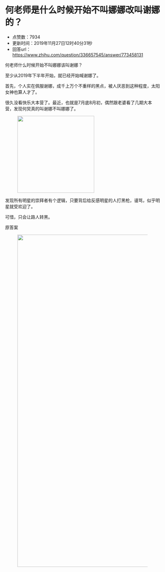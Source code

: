 # 何老师是什么时候开始不叫娜娜改叫谢娜的？
- 点赞数：7934
- 更新时间：2019年11月27日12时40分31秒
- 回答url：https://www.zhihu.com/question/336657545/answer/773458131
<body>
 <p data-pid="DlSmPKJ0">何老师什么时候开始不叫娜娜该叫谢娜？</p>
 <p data-pid="yWF8nxSj">至少从2019年下半年开始，就已经开始喊谢娜了。</p>
 <p data-pid="3H_E3g-q">首先，个人实在佩服谢娜，成千上万个不重样的黑点，被人厌恶到这种程度，太阳女神也算人才了。</p>
 <p data-pid="s48YfprQ">很久没看快乐大本营了。最近，也就是7月底8月初，偶然跟老婆看了几期大本营，发现何炅真的叫谢娜不叫娜娜了。</p>
 <figure data-size="normal">
  <img src="https://picx.zhimg.com/50/v2-59b6b94e97df042d76e00ad5af51ab55_720w.jpg?source=1940ef5c" data-rawwidth="250" data-rawheight="232" data-size="normal" data-original-token="v2-1cd5f92bf5bc08dbc9d84ca368c15a26" data-default-watermark-src="https://picx.zhimg.com/50/v2-e3333a44928bf38c62c6a1e3a55ba58d_720w.jpg?source=1940ef5c" class="content_image" width="250">
 </figure>
 <p data-pid="H14EMgXy">发现所有明星的崇拜者有个逻辑，只要背后给反感明星的人打黑枪，谩骂，似乎明星就受欢迎了。</p>
 <p data-pid="IQKHiu71">可惜，只会让路人转黑。</p>
 <p data-pid="OBstWgS3">原答案</p>
 <figure data-size="normal">
  <img src="https://pica.zhimg.com/50/v2-045043c9f879757ffbee46814db3dba4_720w.jpg?source=1940ef5c" data-rawwidth="1080" data-rawheight="1913" data-size="normal" data-original-token="v2-93eedbdba9e69f3e4971dbc3749bdaa9" data-default-watermark-src="https://pic1.zhimg.com/50/v2-85ad5a6666b3c2f7479bcf0fadac96ff_720w.jpg?source=1940ef5c" class="origin_image zh-lightbox-thumb" width="1080" data-original="https://pic1.zhimg.com/v2-045043c9f879757ffbee46814db3dba4_r.jpg?source=1940ef5c">
 </figure>
 <p></p>
</body>